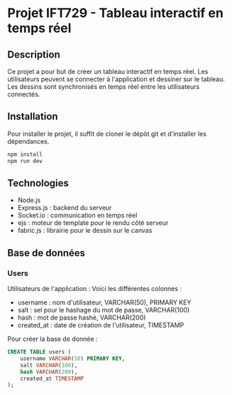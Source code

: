 # Projet IFT729 - Tableau interactif en temps réel

## Description

Ce projet a pour but de créer un tableau interactif en temps réel. Les utilisateurs peuvent se connecter à l'application et dessiner sur le tableau. Les dessins sont synchronisés en temps réel entre les utilisateurs connectés.

## Installation

Pour installer le projet, il suffit de cloner le dépôt git et d'installer les dépendances.

```bash
npm install
npm run dev
```

## Technologies

- Node.js
- Express.js : backend du serveur
- Socket.io : communication en temps réel
- ejs : moteur de template pour le rendu côté serveur
- fabric.js : librairie pour le dessin sur le canvas


## Base de données

### Users

Utilisateurs de l'application : Voici les différentes colonnes :
- username : nom d'utilisateur, VARCHAR(50), PRIMARY KEY
- salt : sel pour le hashage du mot de passe, VARCHAR(100)
- hash : mot de passe hashé, VARCHAR(200)
- created_at : date de création de l'utilisateur, TIMESTAMP

Pour créer la base de donnée : 
```sql
CREATE TABLE users (
	username VARCHAR(50) PRIMARY KEY,
	salt VARCHAR(100),
	hash VARCHAR(200),
	created_at TIMESTAMP
);
```
